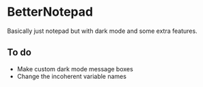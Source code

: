 # BetterNotepad
Basically just notepad but with dark mode and some extra features.

## To do
* Make custom dark mode message boxes
* Change the incoherent variable names
